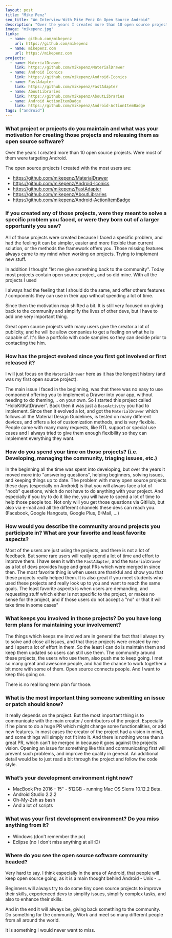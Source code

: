 ```yaml
---
layout: post
title: "Mike Penz"
seo_title: "An Interview With Mike Penz On Open Source Android"
description: "Over the years I created more than 10 open source projects. Were most of them were targeting Android"
image: "mikepenz.jpg"
links:
  - name: github.com/mikepenz
    url: https://github.com/mikepenz
  - name: mikepenz.com
    url: https://mikepenz.com
projects:
  - name: MaterialDrawer
    link: https://github.com/mikepenz/MaterialDrawer
  - name: Android Iconics
    link: https://github.com/mikepenz/Android-Iconics
  - name: FastAdapter
    link: https://github.com/mikepenz/FastAdapter
  - name: AboutLibraries
    link: https://github.com/mikepenz/AboutLibraries
  - name: Android ActionItemBadge
    link: https://github.com/mikepenz/Android-ActionItemBadge
tags: ["android"]
---
```


### What project or projects do you maintain and what was your motivation for creating those projects and releasing them as open source software?

Over the years I created more than 10 open source projects. Were most of them were targeting Android.

The open source projects I created with the most users are:

* https://github.com/mikepenz/MaterialDrawer
* https://github.com/mikepenz/Android-Iconics
* https://github.com/mikepenz/FastAdapter
* https://github.com/mikepenz/AboutLibraries
* https://github.com/mikepenz/Android-ActionItemBadge

### If you created any of those projects, were they meant to solve a specific problem you faced, or were they born out of a larger opportunity you saw?

All of those projects were created because I faced a specific problem, and had the feeling it can be simpler, easier and more flexible than current solution, or the
methods the framework offers you. Those missing features always came to my mind when working on projects. Trying to implement new stuff.

In addition I thought "let me give something back to the community". Today most projects contain open source project, and so did mine. With all the projects I used

I always had the feeling that I should do the same, and offer others features / components they can use in their app without spending a lot of time.

Since then the motivation may shifted a bit. It is still very focused on giving back to the community and simplify the lives of other devs, but I have to add one very important thing.

Great open source projects with many users give the creator a lot of publicity, and he will be allow companies to get a feeling on what he is capable of. It's like a portfolio with code samples so they can decide prior to contacting the him.

### How has the project evolved since you first got involved or first released it?

I will just focus on the `MaterialDrawer` here as it has the longest history (and was my first open source project).

The main issue I faced in the beginning, was that there was no easy to use component offering you to implement a Drawer into your app, without needing to do theming, .. on your own. So I started this project called "HoloKitKatDrawer". Back then it was just a `BaseActivity` you had to implement. Since then it evolved a lot, and got the `MaterialDrawer` which follows all the Material Design Guidelines, is tested on many different devices, and offers a lot of customization methods, and is very flexible. People came with many many requests, like RTL support or special use cases and I always tried to give them enough flexibility so they can implement everything they want.

### How do you spend your time on those projects? (i.e. Developing, managing the community, triaging issues, etc.)

In the beginning all the time was spent into developing, but over the years it moved more into "answering questions", helping beginners, solving issues, and keeping things up to date. The problem with many open source projects these days (especially on Android) is that you will always face a lot of "noob" questions, which do not have to do anything with your project. And especially if you try to do it like me, you will have to spend a lot of time to help those people too. Not only will you get those questions via GitHub, but also via e-mail and all the different channels these devs can reach you. (Facebook, Google Hangouts, Google Plus, E-Mail, ...)

### How would you describe the community around projects you participate in? What are your favorite and least favorite aspects?

Most of the users are just using the projects, and there is not a lot of feedback. But some rare users will really spend a lot of time and effort to improve them. I have seen it with the `FastAdapter`, and the `MaterialDrawer` as a lot of devs provides huge and great PRs which were merged in since then. The most favorite thing is when users are thankful and show you that these projects really helped them. It is also great if you meet students who used these projects and really look up to you and want to reach the same goals.
The least favorite aspects is when users are demanding, and requesting stuff which either is not specific to the project, or makes no sense for the project, and if those users do not accept a "no" or that it will take time in some cases"

### What keeps you involved in those projects? Do you have long term plans for maintaining your involvement?

The things which keeps me involved are in general the fact that I always try to solve and close all issues, and that those projects were created by me and I spent a lot of effort in them. So the least I can do is maintain them and keep them updated so users can still use them. The community around these projects, the users who use them, also push me to keep going. I met so many great and awesome people, and had the chance to work together a bit more with some of them. Open source connects people. And I want to keep this going on.

There is no real long term plan for those.

### What is the most important thing someone submitting an issue or patch should know?

It really depends on the project. But the most important thing is to communicate with the main creator / contributors of the project. Especially if he plans to do a huge PR which might change some functionalities, or add new features. In most cases the creator of the project had a vision in mind, and some things will simply not fit into it. And there is nothing worse than a great PR, which can't be merged in because it goes against the projects vision. Opening an issue for something like this and communicating first will prevent such problems, and improve the quality in general. An additional detail would be to just read a bit through the project and follow the code style.

### What’s your development environment right now?

* MacBook Pro 2016 - 15" - 512GB - running Mac OS Sierra 10.12.2 Beta.
* Android Studio 2.2.2
* Oh-My-Zsh as bash
* And a lot of scripts

### What was your first development environment? Do you miss anything from it?

* Windows (don't remember the pc)
* Eclipse (no I don't miss anything at all :D)

### Where do you see the open source software community headed?

Very hard to say. I think especially in the area of Android, that people will keep open source going, as it is a main thought behind Android - Unix - ...

Beginners will always try to do some tiny open source projects to improve their skills, experienced devs to simplify issues, simplify complex tasks, and also to enhance their skills.

And in the end it will always be, giving back something to the community. Do something for the community. Work and meet so many different people from all around the world.

It is something I would never want to miss.
